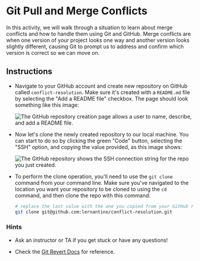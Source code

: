 # Git Pull and Merge Conflicts

In this activity, we will walk through a situation to learn about merge conflicts and how to handle them using Git and GitHub. Merge conflicts are when one version of your project looks one way and another version looks slightly different, causing Git to prompt us to address and confirm which version is correct so we can move on.

## Instructions

* Navigate to your GitHub account and create new repository on GitHub called `conflict-resolution`. Make sure it's created with a `README.md` file by selecting the "Add a README file" checkbox. The page should look something like this image:

  ![The GitHub repository creation page allows a user to name, describe, and add a README file.]()

* Now let's clone the newly created repository to our local machine. You can start to do so by clicking the green "Code" button, selecting the "SSH" option, and copying the value provided, as this image shows:

  ![The GitHub repository shows the SSH connection string for the repo you just created.]()

* To perform the clone operation, you'll need to use the `git clone` command from your command line. Make sure you've navigated to the location you want your repository to be cloned to using the `cd` command, and then clone the repo with this command:

  ```bash
  # replace the last value with the one you copied from your GitHub repository
  git clone git@github.com:lernantino/conflict-resolution.git
  ```


### Hints

* Ask an instructor or TA if you get stuck or have any questions!

* Check the [Git Revert Docs](https://git-scm.com/docs/git-revert) for reference.
